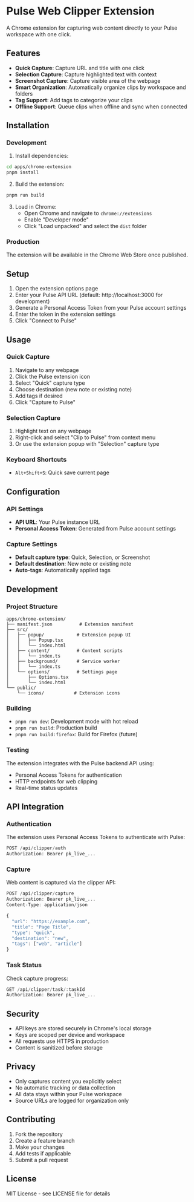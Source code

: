 # Pulse Web Clipper Extension

A Chrome extension for capturing web content directly to your Pulse workspace with one click.

## Features

- **Quick Capture**: Capture URL and title with one click
- **Selection Capture**: Capture highlighted text with context
- **Screenshot Capture**: Capture visible area of the webpage
- **Smart Organization**: Automatically organize clips by workspace and folders
- **Tag Support**: Add tags to categorize your clips
- **Offline Support**: Queue clips when offline and sync when connected

## Installation

### Development

1. Install dependencies:
```bash
cd apps/chrome-extension
pnpm install
```

2. Build the extension:
```bash
pnpm run build
```

3. Load in Chrome:
   - Open Chrome and navigate to `chrome://extensions`
   - Enable "Developer mode"
   - Click "Load unpacked" and select the `dist` folder

### Production

The extension will be available in the Chrome Web Store once published.

## Setup

1. Open the extension options page
2. Enter your Pulse API URL (default: http://localhost:3000 for development)
3. Generate a Personal Access Token from your Pulse account settings
4. Enter the token in the extension settings
5. Click "Connect to Pulse"

## Usage

### Quick Capture
1. Navigate to any webpage
2. Click the Pulse extension icon
3. Select "Quick" capture type
4. Choose destination (new note or existing note)
5. Add tags if desired
6. Click "Capture to Pulse"

### Selection Capture
1. Highlight text on any webpage
2. Right-click and select "Clip to Pulse" from context menu
3. Or use the extension popup with "Selection" capture type

### Keyboard Shortcuts
- `Alt+Shift+S`: Quick save current page

## Configuration

### API Settings
- **API URL**: Your Pulse instance URL
- **Personal Access Token**: Generated from Pulse account settings

### Capture Settings
- **Default capture type**: Quick, Selection, or Screenshot
- **Default destination**: New note or existing note
- **Auto-tags**: Automatically applied tags

## Development

### Project Structure

```
apps/chrome-extension/
├── manifest.json          # Extension manifest
├── src/
│   ├── popup/            # Extension popup UI
│   │   ├── Popup.tsx
│   │   └── index.html
│   ├── content/          # Content scripts
│   │   └── index.ts
│   ├── background/       # Service worker
│   │   └── index.ts
│   └── options/          # Settings page
│       ├── Options.tsx
│       └── index.html
└── public/
    └── icons/           # Extension icons
```

### Building

- `pnpm run dev`: Development mode with hot reload
- `pnpm run build`: Production build
- `pnpm run build:firefox`: Build for Firefox (future)

### Testing

The extension integrates with the Pulse backend API using:
- Personal Access Tokens for authentication
- HTTP endpoints for web clipping
- Real-time status updates

## API Integration

### Authentication
The extension uses Personal Access Tokens to authenticate with Pulse:

```typescript
POST /api/clipper/auth
Authorization: Bearer pk_live_...
```

### Capture
Web content is captured via the clipper API:

```typescript
POST /api/clipper/capture
Authorization: Bearer pk_live_...
Content-Type: application/json

{
  "url": "https://example.com",
  "title": "Page Title",
  "type": "quick",
  "destination": "new",
  "tags": ["web", "article"]
}
```

### Task Status
Check capture progress:

```typescript
GET /api/clipper/task/:taskId
Authorization: Bearer pk_live_...
```

## Security

- API keys are stored securely in Chrome's local storage
- Keys are scoped per device and workspace
- All requests use HTTPS in production
- Content is sanitized before storage

## Privacy

- Only captures content you explicitly select
- No automatic tracking or data collection
- All data stays within your Pulse workspace
- Source URLs are logged for organization only

## Contributing

1. Fork the repository
2. Create a feature branch
3. Make your changes
4. Add tests if applicable
5. Submit a pull request

## License

MIT License - see LICENSE file for details